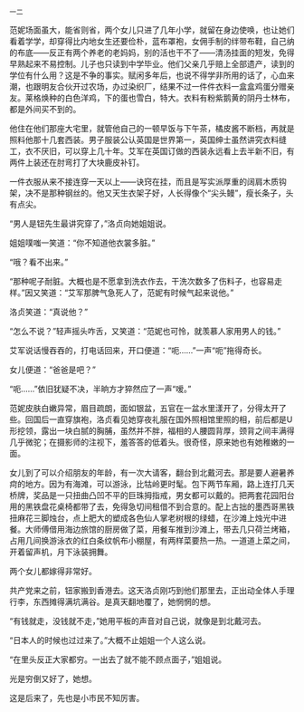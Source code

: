     一二 

   范妮场面虽大，能省则省，两个女儿只进了几年小学，就留在身边使唤，也让她们看着学学，却穿得比内地女生还要俭朴，蓝布罩袍，女佣手制的绊带布鞋，自己纳的布底——反正有两个养老的老妈妈，别的活也干不了——清汤挂面的短发，免得早熟起来不易控制。儿子也只读到中学毕业。他们父亲几乎赔上全部遗产，读到的学位有什么用？这是不争的事实。赋闲多年后，也说不得学非所用的话了，心血来潮，也跟明友合伙开过农场，办过染织厂，结果不过一件件衣料一盒盒鸡蛋分赠亲友。莱格焕种的白色洋鸡，下的蛋也雪白，特大。衣料有粉紫鹅黄的阴丹士林布，都是外间买不到的。

   他住在他们那座大宅里，就管他自己的一顿早饭与下午茶，橘皮酱不断档，再就是照料他那十几套西装。男子服装公认英国是世界第一，英国绅士虽然讲究衣料缝工，衣不厌旧，可以穿上几十年。艾军在英国订做的西装永远看上去半新不旧，有两件上装还在肘弯打了大块鹿皮补钉。

   一件衣服从来不接连穿一天以上——诀窍在挂，而且是写实派厚重的阔肩木质钩架，决不是那种钢丝的。他又天生衣架子好，人长得像个“尖头鳗”，瘦长条子，头有点尖。

   “男人是钮先生最讲究穿了，”洛贞向她姐姐说。

   姐姐噗嗤一笑道：“你不知道他衣裳多脏。”

   “哦？看不出来。”

   “那种呢子耐脏。大概也是不愿拿到洗衣作去，干洗次数多了伤料子，也容易走样。”因又笑道：“艾军那脾气急死人了，范妮有时候气起来说他。”

   洛贞笑道：“真说他？”

   “怎么不说？”轻声摇头咋舌，又笑道：“范妮也可怜，就羡慕人家用男人的钱。”

   艾军说话慢吞吞的，打电话回来，开口便道：“呃……”一声“呃”拖得奇长。

   女儿便道：“爸爸是吧？”

   “呃……”依旧犹疑不决，半晌方才猝然应了一声“嗳。”

   范妮皮肤白嫩异常，眉目疏朗，面如银盆，五官在一盆水里漾开了，分得太开了些。回国后一直穿旗袍，洛贞看见她穿夜礼服在国外照相馆里照的相，前后都是U形挖领，露出一块白腻的胸脯，虽然并不胖，福相的人腰圆背厚，颈背之间丰满得几乎微驼；在摄影师的注视下，羞答答的低着头。很奇怪，原来她也有她稚嫩的一面。

   女儿到了可以介绍朋友的年龄，有一次大请客，翻台到北戴河去。那是要人避暑养疴的地方。因为有海滩，可以游泳，比牯岭更时髦。包下两节车厢，路上连打几天桥牌，奖品是一只扭曲凸凹不平的巨珠拇指戒，男女都可以戴的。把两套花园阳台用的黑铁盘花桌椅都带了去，免得急切间租借不到合意的。配上古拙的墨西哥黑铁扭麻花三脚烛台，点上肥大的塑成各色仙人掌老树根的绿蜡，在沙滩上烛光中进餐。大师傅借用海边旅馆的厨房做了菜，用餐车推到沙滩上，带去几只荷兰烤箱，占用几间换游泳衣的红白条纹帆布小棚屋，有两样菜要热一热。一道道上菜之间，开着留声机，月下泳装拥舞。

   两个女儿都嫁得非常好。

   共产党来之前，钮家搬到香港去。这天洛贞刚巧到他们那里去，正出动全体人手理行李，东西摊得满坑满谷。是真天翻地覆了，她惘惘的想。

   “有钱就走，没钱就不走，”她用平板的声音对自己说，就像是到北戴河去。

   “日本人的时候也过过来了。”大概不止姐姐一个人这么说。

   “在里头反正大家都穷。一出去了就不能不顾点面子，”姐姐说。

   光是穷倒又好了，她想。

   这是后来了，先也是小市民不知厉害。

